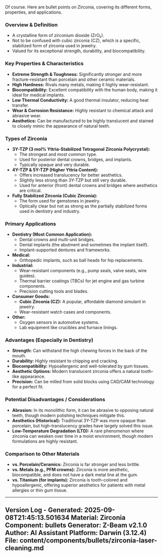 Of course. Here are bullet points on Zirconia, covering its different forms, properties, and applications.

### **Overview & Definition**
*   A crystalline form of zirconium dioxide (ZrO₂).
*   Not to be confused with cubic zirconia (CZ), which is a specific, stabilized form of zirconia used in jewelry.
*   Valued for its exceptional strength, durability, and biocompatibility.

### **Key Properties & Characteristics**
*   **Extreme Strength & Toughness:** Significantly stronger and more fracture-resistant than porcelain and other ceramic materials.
*   **High Hardness:** Rivals many metals, making it highly wear-resistant.
*   **Biocompatibility:** Excellent compatibility with the human body, making it ideal for medical implants.
*   **Low Thermal Conductivity:** A good thermal insulator, reducing heat transfer.
*   **Wear & Corrosion Resistance:** Highly resistant to chemical attack and abrasive wear.
*   **Aesthetics:** Can be manufactured to be highly translucent and stained to closely mimic the appearance of natural teeth.

### **Types of Zirconia**
*   **3Y-TZP (3 mol% Yttria-Stabilized Tetragonal Zirconia Polycrystal):**
    *   The strongest and most common type.
    *   Used for posterior dental crowns, bridges, and implants.
    *   Typically opaque and very durable.
*   **4Y-TZP & 5Y-TZP (Higher Yttria Content):**
    *   Offers increased translucency for better aesthetics.
    *   Slightly less strong than 3Y-TZP but still very durable.
    *   Used for anterior (front) dental crowns and bridges where aesthetics are critical.
*   **Fully Stabilized Zirconia (Cubic Zirconia):**
    *   The form used for gemstones in jewelry.
    *   Optically clear but not as strong as the partially stabilized forms used in dentistry and industry.

### **Primary Applications**
*   **Dentistry (Most Common Application):**
    *   Dental crowns and multi-unit bridges.
    *   Dental implants (the abutment and sometimes the implant itself).
    *   Implant-supported dentures and frameworks.
*   **Medical:**
    *   Orthopedic implants, such as ball heads for hip replacements.
*   **Industrial:**
    *   Wear-resistant components (e.g., pump seals, valve seats, wire guides).
    *   Thermal barrier coatings (TBCs) for jet engine and gas turbine components.
    *   Precision cutting tools and blades.
*   **Consumer Goods:**
    *   **Cubic Zirconia (CZ):** A popular, affordable diamond simulant in jewelry.
    *   Wear-resistant watch cases and components.
*   **Other:**
    *   Oxygen sensors in automotive systems.
    *   Lab equipment like crucibles and furnace linings.

### **Advantages (Especially in Dentistry)**
*   **Strength:** Can withstand the high chewing forces in the back of the mouth.
*   **Durability:** Highly resistant to chipping and cracking.
*   **Biocompatibility:** Hypoallergenic and well-tolerated by gum tissues.
*   **Aesthetic Options:** Modern translucent zirconia offers a natural tooth-like appearance.
*   **Precision:** Can be milled from solid blocks using CAD/CAM technology for a perfect fit.

### **Potential Disadvantages / Considerations**
*   **Abrasion:** In its monolithic form, it can be abrasive to opposing natural teeth, though modern polishing techniques mitigate this.
*   **Aesthetics (Historical):** Traditional 3Y-TZP was more opaque than porcelain, but high-translucency grades have largely solved this issue.
*   **Low-Temperature Degradation (LTD):** A rare phenomenon where zirconia can weaken over time in a moist environment, though modern formulations are highly resistant.

### **Comparison to Other Materials**
*   **vs. Porcelain/Ceramics:** Zirconia is far stronger and less brittle.
*   **vs. Metals (e.g., PFM crowns):** Zirconia is more aesthetic, biocompatible, and does not have a dark metal line at the gum.
*   **vs. Titanium (for implants):** Zirconia is tooth-colored and hypoallergenic, offering superior aesthetics for patients with metal allergies or thin gum tissue.

---
Version Log - Generated: 2025-09-08T21:45:13.501634
Material: Zirconia
Component: bullets
Generator: Z-Beam v2.1.0
Author: AI Assistant
Platform: Darwin (3.12.4)
File: content/components/bullets/zirconia-laser-cleaning.md
---